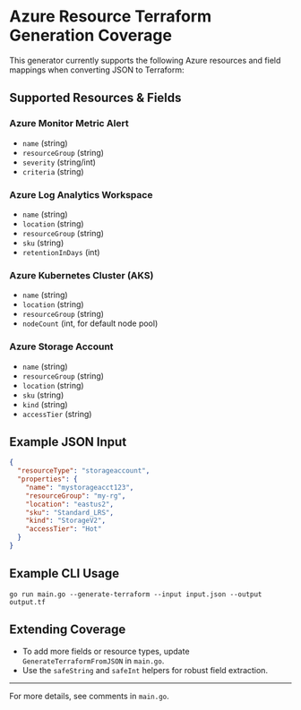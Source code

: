 # Azure Resource Terraform Generation Coverage

This generator currently supports the following Azure resources and field mappings when converting JSON to Terraform:

## Supported Resources & Fields

### Azure Monitor Metric Alert
- `name` (string)
- `resourceGroup` (string)
- `severity` (string/int)
- `criteria` (string)

### Azure Log Analytics Workspace
- `name` (string)
- `location` (string)
- `resourceGroup` (string)
- `sku` (string)
- `retentionInDays` (int)

### Azure Kubernetes Cluster (AKS)
- `name` (string)
- `location` (string)
- `resourceGroup` (string)
- `nodeCount` (int, for default node pool)

### Azure Storage Account
- `name` (string)
- `resourceGroup` (string)
- `location` (string)
- `sku` (string)
- `kind` (string)
- `accessTier` (string)

## Example JSON Input

```json
{
  "resourceType": "storageaccount",
  "properties": {
    "name": "mystorageacct123",
    "resourceGroup": "my-rg",
    "location": "eastus2",
    "sku": "Standard_LRS",
    "kind": "StorageV2",
    "accessTier": "Hot"
  }
}
```

## Example CLI Usage

```
go run main.go --generate-terraform --input input.json --output output.tf
```

## Extending Coverage
- To add more fields or resource types, update `GenerateTerraformFromJSON` in `main.go`.
- Use the `safeString` and `safeInt` helpers for robust field extraction.

---
For more details, see comments in `main.go`.
